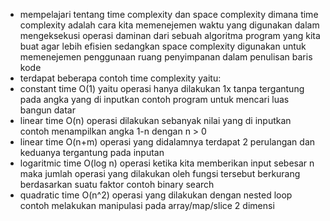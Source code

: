 - mempelajari tentang time complexity dan space complexity dimana time complexity adalah cara kita memenejemen waktu yang digunakan dalam mengeksekusi operasi daminan dari sebuah algoritma program yang kita buat agar lebih efisien sedangkan space complexity digunakan untuk memenejemen penggunaan ruang penyimpanan dalam penulisan baris kode
- terdapat beberapa contoh time complexity yaitu:
- constant time O(1) yaitu operasi hanya dilakukan 1x tanpa tergantung pada angka yang di inputkan contoh program untuk mencari luas bangun datar
- linear time O(n) operasi dilakukan sebanyak nilai yang di inputkan contoh menampilkan angka 1-n dengan n > 0
- linear time O(n+m) operasi yang didalamnya terdapat 2 perulangan dan keduanya tergantung pada inputan
- logaritmic time O(log n) operasi ketika kita memberikan input sebesar n maka jumlah operasi yang dilakukan oleh fungsi tersebut berkurang berdasarkan suatu faktor contoh binary search
- quadratic time O(n^2) operasi yang dilakukan dengan nested loop contoh melakukan manipulasi pada array/map/slice 2 dimensi
